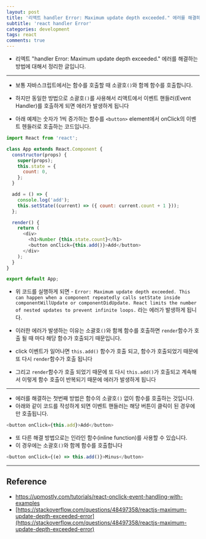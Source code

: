 ```yaml
---
layout: post
title: '리액트 handler Error: Maximum update depth exceeded." 에러를 해결하는 방법'
subtitle: 'react handler Error'
categories: development
tags: react
comments: true
---
```


- 리엑트 "handler Error: Maximum update depth exceeded." 에러를 해결하는 방법에 대해서 정리한 글입니다.

---

- 보통 자바스크립트에서는 함수를 호출할 때 소괄호`()`와 함께 함수를 호출합니다.

- 하지만 동일한 방법으로 소괄호`()`를 사용해서 리액트에서 이벤트 핸들러(Event Handler)를 호출하게 되면 에러가 발생하게 됩니다

- 아래 예제는 숫자가 1씩 증가하는 함수를 `<button>` element에서 onClick의 이벤트 헨들러로 호출하는 코드입니다.

```javascript
import React from 'react';

class App extends React.Component {
  constructor(props) {
    super(props);
    this.state = {
      count: 0,
    };
  }

  add = () => {
    console.log('add');
    this.setState((current) => ({ count: current.count + 1 }));
  };

  render() {
    return (
      <div>
        <h1>Number {this.state.count}</h1>
        <button onClick={this.add()}>Add</button>
      </div>
    );
  }
}

export default App;
```

- 위 코드를 실행하게 되면 - `Error: Maximum update depth exceeded. This can happen when a component repeatedly calls setState inside componentWillUpdate or componentDidUpdate. React limits the number of nested updates to prevent infinite loops.` 라는 에러가 발생하게 됩니다.

- 이러한 에러가 발생하는 이유는 소괄호`()`와 함께 함수를 호출하면 `render`함수가 호출 될 때 마다 해당 함수가 호출되기 때문입니다.

- click 이벤트가 일어나면 `this.add()` 함수가 호출 되고, 함수가 호출되었기 때문에 또 다시 `render`함수가 호출 됩니다
- 그리고 `render`함수가 호출 되었기 때문에 또 다시 `this.add()`가 호출되고 계속해서 이렇게 함수 호출이 반복되기 때문에 에러가 발생하게 됩니다

---

- 에러를 해결하는 첫번째 방법은 함수의 소괄호`()` 없이 함수를 호출하는 것입니다.
- 아래와 같이 코드를 작성하게 되면 이벤트 핸들러는 해당 버튼이 클릭이 된 경우에만 호출됩니다.

```javascript
<button onClick={this.add}>Add</button>
```

- 또 다른 해결 방법으로는 인라인 함수(inline function)를 사용할 수 있습니다.
- 이 경우에는 소괄호`()`와 함께 함수를 호출합니다

```javascript
<button onClick={(e) => this.add()}>Minus</button>
```

---

## Reference

- [https://upmostly.com/tutorials/react-onclick-event-handling-with-examples
  ](https://upmostly.com/tutorials/react-onclick-event-handling-with-examples)
- [https://stackoverflow.com/questions/48497358/reactjs-maximum-update-depth-exceeded-error](https://stackoverflow.com/questions/48497358/reactjs-maximum-update-depth-exceeded-error)
